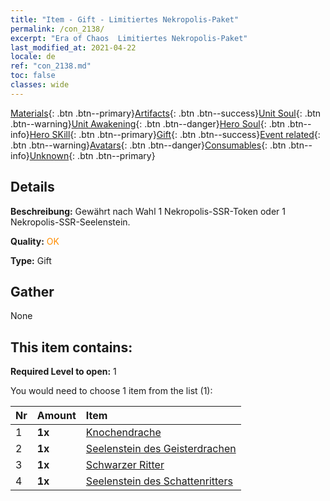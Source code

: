```yaml
---
title: "Item - Gift - Limitiertes Nekropolis-Paket"
permalink: /con_2138/
excerpt: "Era of Chaos  Limitiertes Nekropolis-Paket"
last_modified_at: 2021-04-22
locale: de
ref: "con_2138.md"
toc: false
classes: wide
---
```

 [Materials](/ItemsDE/){: .btn .btn--primary}[Artifacts](/ItemsDE/Artifacts/){: .btn .btn--success}[Unit Soul](/ItemsDE/UnitSoul/){: .btn .btn--warning}[Unit Awakening](/ItemsDE/UnitAwakening/){: .btn .btn--danger}[Hero Soul](/ItemsDE/HeroSoul/){: .btn .btn--info}[Hero SKill](/ItemsDE/HeroSkill/){: .btn .btn--primary}[Gift](/ItemsDE/Gift/){: .btn .btn--success}[Event related](/ItemsDE/Events/){: .btn .btn--warning}[Avatars](/ItemsDE/Avatars/){: .btn .btn--danger}[Consumables](/ItemsDE/Consumables/){: .btn .btn--info}[Unknown](/ItemsDE/Unknown/){: .btn .btn--primary}

## Details
 **Beschreibung:** Gewährt nach Wahl 1 Nekropolis-SSR-Token oder 1 Nekropolis-SSR-Seelenstein.

 **Quality:** <span style="color: #FF8C00">OK</span>

 **Type:** Gift

## Gather

  None

## This item contains:

 **Required Level to open:** 1

 You would need to choose 1 item from the list (1):

  | Nr | Amount |     Item    |
  |:---|:-------|:------------|
  | 1 |  **1x** | [Knochendrache](/de/Items/unt_214/) |  | 
  | 2 |  **1x** | [Seelenstein des Geisterdrachen](/de/Items/unt_303/) |  | 
  | 3 |  **1x** | [Schwarzer Ritter](/de/Items/unt_213/) |  | 
  | 4 |  **1x** | [Seelenstein des Schattenritters](/de/Items/unt_302/) |  | 
